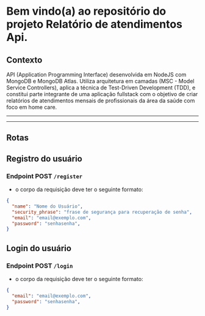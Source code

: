 # Bem vindo(a) ao repositório do projeto Relatório de atendimentos Api.

## Contexto

API (Application Programming Interface) desenvolvida em NodeJS com MongoDB e MongoDB Atlas. Utiliza arquitetura em camadas (MSC - Model Service Controllers), aplica a técnica de Test-Driven Development (TDD), e constitui parte integrante de uma aplicação fullstack com o objetivo de criar relatórios de atendimentos mensais de profissionais da área da saúde com foco em home care.

------------
<!-- ### Veja a aplicação no ar por este link: https://frontend-todolist-cris.herokuapp.com/ -->
------------

## Rotas

<!-- Para as requisições a seguir deve ser utilizado este link: https://backend-todo-list-cristiano.herokuapp.com -->

## Registro do usuário

### Endpoint POST <code>/register</code>

* o corpo da requisição deve ter o seguinte formato:

```json
{
  "name": "Nome do Usuário",
  "security_phrase": "frase de segurança para recuperação de senha",
  "email": "email@exemplo.com",
  "password": "senhasenha",
}
```

## Login do usuário

### Endpoint POST <code>/login</code>

* o corpo da requisição deve ter o seguinte formato:

```json
{
  "email": "email@exemplo.com",
  "password": "senhasenha",
}
```
